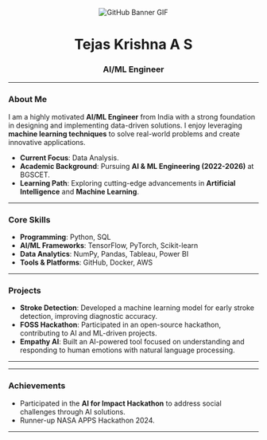 
<p align="center">
  <img src="bannerfinal.gif" alt="GitHub Banner GIF" />
</p>

<h1 align="center">Tejas Krishna A S</h1>
<h3 align="center">AI/ML Engineer</h3>

---

### About Me

I am a highly motivated **AI/ML Engineer** from India with a strong foundation in designing and implementing data-driven solutions. I enjoy leveraging **machine learning techniques** to solve real-world problems and create innovative applications.

- **Current Focus**: Data Analysis.
- **Academic Background**: Pursuing **AI & ML Engineering (2022-2026)** at BGSCET.
- **Learning Path**: Exploring cutting-edge advancements in **Artificial Intelligence** and **Machine Learning**.

---

### Core Skills

- **Programming**: Python, SQL  
- **AI/ML Frameworks**: TensorFlow, PyTorch, Scikit-learn    
- **Data Analytics**: NumPy, Pandas, Tableau, Power BI  
- **Tools & Platforms**: GitHub, Docker, AWS  

---

### Projects  

- **Stroke Detection**: Developed a machine learning model for early stroke detection, improving diagnostic accuracy.  
- **FOSS Hackathon**: Participated in an open-source hackathon, contributing to AI and ML-driven projects.  
- **Empathy AI**: Built an AI-powered tool focused on understanding and responding to human emotions with natural language processing.




---



---

### Achievements
 
- Participated in the **AI for Impact Hackathon** to address social challenges through AI solutions.
- Runner-up NASA APPS Hackathon 2024.  
  

---






